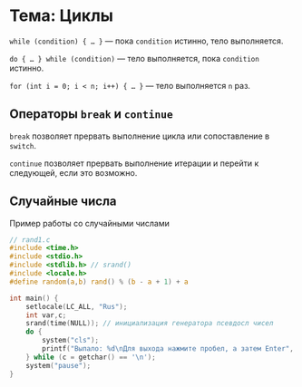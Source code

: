 # Тема: Циклы

`while (condition) { … }` — пока `condition` истинно, тело выполняется.

`do { … } while (condition)` — тело выполняется, пока `condition` истинно.

`for (int i = 0; i < n; i++) { … }` — тело выполняется `n` раз.

## Операторы `break` и `continue`

`break` позволяет прервать выполнение цикла или сопоставление в `switch`.

`continue` позволяет прервать выполнение итерации и перейти к следующей, если это возможно.

## Случайные числа

Пример работы со случайными числами

```c
// rand1.c
#include <time.h>
#include <stdio.h>
#include <stdlib.h> // srand()
#include <locale.h>
#define random(a,b) rand() % (b - a + 1) + a

int main() {
    setlocale(LC_ALL, "Rus");
    int var,c;
    srand(time(NULL)); // инициализация генератора псевдосл чисел
    do {
        system("cls");
        printf("Выпало: %d\nДля выхода нажмите пробел, а затем Enter", random(1, 6));
    } while (c = getchar() == '\n');
    system("pause");
}
```
